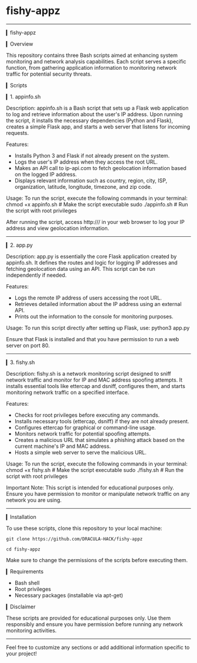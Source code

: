 # fishy-appz 



---

▎fishy-appz

▎Overview

This repository contains three Bash scripts aimed at enhancing system monitoring and network analysis capabilities. Each script serves a specific function, from gathering application information to monitoring network traffic for potential security threats.

▎Scripts

▎1. appinfo.sh

Description:
appinfo.sh is a Bash script that sets up a Flask web application to log and retrieve information about the user's IP address. Upon running the script, it installs the necessary dependencies (Python and Flask), creates a simple Flask app, and starts a web server that listens for incoming requests.

Features:
- Installs Python 3 and Flask if not already present on the system.
- Logs the user's IP address when they access the root URL.
- Makes an API call to ip-api.com to fetch geolocation information based on the logged IP address.
- Displays relevant information such as country, region, city, ISP, organization, latitude, longitude, timezone, and zip code.

Usage:
To run the script, execute the following commands in your terminal:
chmod +x appinfo.sh  # Make the script executable
sudo ./appinfo.sh     # Run the script with root privileges

After running the script, access http://<your-server-ip>/ in your web browser to log your IP address and view geolocation information.

---

▎2. app.py

Description:
app.py is essentially the core Flask application created by appinfo.sh. It defines the routes and logic for logging IP addresses and fetching geolocation data using an API. This script can be run independently if needed.

Features:
- Logs the remote IP address of users accessing the root URL.
- Retrieves detailed information about the IP address using an external API.
- Prints out the information to the console for monitoring purposes.

Usage:
To run this script directly after setting up Flask, use:
python3 app.py

Ensure that Flask is installed and that you have permission to run a web server on port 80.

---

▎3. fishy.sh

Description:
fishy.sh is a network monitoring script designed to sniff network traffic and monitor for IP and MAC address spoofing attempts. It installs essential tools like ettercap and dsniff, configures them, and starts monitoring network traffic on a specified interface.

Features:
- Checks for root privileges before executing any commands.
- Installs necessary tools (ettercap, dsniff) if they are not already present.
- Configures ettercap for graphical or command-line usage.
- Monitors network traffic for potential spoofing attempts.
- Creates a malicious URL that simulates a phishing attack based on the current machine's IP and MAC address.
- Hosts a simple web server to serve the malicious URL.

Usage:
To run the script, execute the following commands in your terminal:
chmod +x fishy.sh     # Make the script executable
sudo ./fishy.sh       # Run the script with root privileges

Important Note: This script is intended for educational purposes only. Ensure you have permission to monitor or manipulate network traffic on any network you are using.

---

▎Installation

To use these scripts, clone this repository to your local machine:

`git clone https://github.com/DRACULA-HACK/fishy-appz`

`cd fishy-appz`


Make sure to change the permissions of the scripts before executing them.

▎Requirements

- Bash shell
- Root privileges
- Necessary packages (installable via apt-get)

▎Disclaimer

These scripts are provided for educational purposes only. Use them responsibly and ensure you have permission before running any network monitoring activities.

---

Feel free to customize any sections or add additional information specific to your project!
